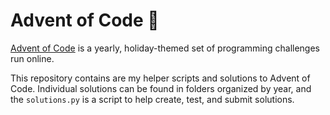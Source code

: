 # Advent of Code 🎄

[Advent of Code](https://adventofcode.com/2021/about) is a yearly, holiday-themed set of programming challenges run online.

This repository contains are my helper scripts and solutions to Advent of Code. Individual solutions can be found in folders organized by year, and the `solutions.py` is a script to help create, test, and submit solutions.

